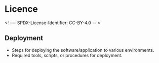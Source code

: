# Licence

<! --- SPDX-License-Identifier: CC-BY-4.0  -- >

## Deployment

- Steps for deploying the software/application to various environments.
- Required tools, scripts, or procedures for deployment.
